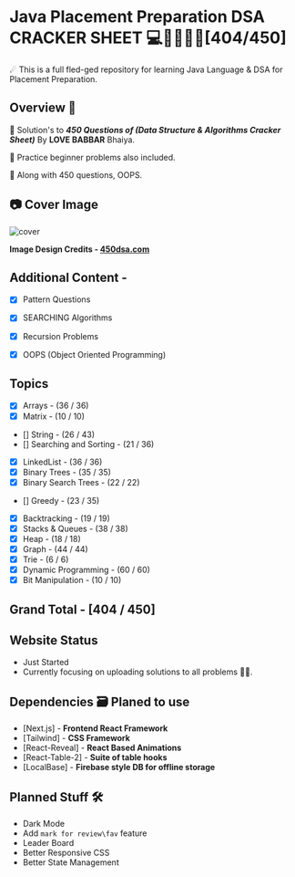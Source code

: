 # Java Placement Preparation DSA CRACKER SHEET 💻🦸‍♂️🐱‍👤[404/450]

☄ This is a full fled-ged repository for learning Java Language & DSA for Placement Preparation.

## Overview 👀

💪 Solution's to **_450 Questions of (Data Structure & Algorithms Cracker Sheet)_** By **LOVE BABBAR** Bhaiya. 

👊 Practice beginner problems also included.

🎁 Along with 450 questions, OOPS.

## 📷 Cover Image
![cover](https://user-images.githubusercontent.com/65482419/230406982-62400f34-acc0-46e6-b67b-9c3f3c06819b.png)

**Image Design Credits - [450dsa.com](https://450dsa.com/)**


## Additional Content -

- [x] Pattern Questions
- [x] SEARCHING Algorithms
- [x] Recursion Problems
- [x] OOPS (Object Oriented Programming)


## Topics

- [x] Arrays - (36 / 36)
- [x] Matrix - (10 / 10)
- [] String - (26 / 43)
- [] Searching and Sorting - (21 / 36)
- [x] LinkedList - (36 / 36)
- [x] Binary Trees - (35 / 35)
- [x] Binary Search Trees - (22 / 22)
- [] Greedy - (23 / 35)
- [x] Backtracking - (19 / 19)
- [x] Stacks & Queues - (38 / 38)
- [x] Heap - (18 / 18)
- [x] Graph - (44 / 44)
- [x] Trie - (6 / 6)
- [x] Dynamic Programming - (60 / 60)
- [x] Bit Manipulation - (10 / 10)
  
## Grand Total - [404 / 450]

## Website Status 

- Just Started
- Currently focusing on uploading solutions to all problems 👱‍♂️.

## Dependencies 🗃 Planed to use

- [Next.js] - **Frontend React Framework**
- [Tailwind] - **CSS Framework**
- [React-Reveal] - **React Based Animations**
- [React-Table-2] - **Suite of table hooks**
- [LocalBase] - **Firebase style DB for offline storage**

## Planned Stuff 🛠

- Dark Mode
- Add `mark for review\fav` feature
- Leader Board
- Better Responsive CSS
- Better State Management
